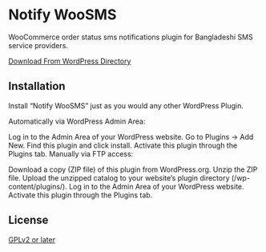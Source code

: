 # Notify WooSMS

WooCommerce order status sms notifications plugin for Bangladeshi SMS service providers.

[Download From WordPress Directory](https://wordpress.org/plugins/notify-woosms/)

## Installation

Install “Notify WooSMS” just as you would any other WordPress Plugin.

Automatically via WordPress Admin Area:

Log in to the Admin Area of your WordPress website. Go to Plugins -> Add New. Find this plugin and click install. Activate this plugin through the Plugins tab. Manually via FTP access:

Download a copy (ZIP file) of this plugin from WordPress.org. Unzip the ZIP file. Upload the unzipped catalog to your website’s plugin directory (/wp-content/plugins/). Log in to the Admin Area of your WordPress website. Activate this plugin through the Plugins tab.

## License
[GPLv2 or later](https://www.gnu.org/licenses/gpl-2.0.html)
